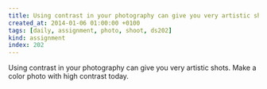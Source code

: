 ```yaml
---
title: Using contrast in your photography can give you very artistic shots.  Make a color photo with high contrast today.
created_at: 2014-01-06 01:00:00 +0100
tags: [daily, assignment, photo, shoot, ds202]
kind: assignment
index: 202
---
```


Using contrast in your photography can give you very artistic shots.  Make a color photo with high contrast today.
